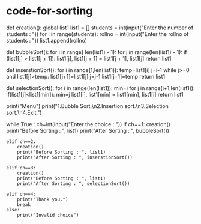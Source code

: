 # code-for-sorting

def creation():
    global list1
    list1 = []
    students = int(input("Enter the number of students : "))
    for i in range(students):
        rollno = int(input("Enter the rollno of students : "))
        list1.append(rollno)

def bubbleSort():
    for i in range( len(list1) - 1):
        for j in range(len(list1) - 1):
            if (list1[j] > list1[j + 1]):
                list1[j], list1[j + 1] = list1[j + 1], list1[j]
    return list1

def inserstionSort():
    for i in range(1,len(list1)):
        temp=list1[i]
        j=i-1
        while j>=0 and list1[j]>temp:
            list1[j+1]=list1[j]
            j=j-1
        list1[j+1]=temp
    return list1

def selectionSort():
    for i in range(len(list1)):
        min=i
        for j in range(i+1,len(list1)):
            if(list1[j]<list1[min]):
                min=j
        list1[i], list1[min] = list1[min], list1[i]
    return list1

print("Menu")
print("1.Bubble Sort.\n2.Insertion sort.\n3.Selection sort.\n4.Exit.")

while True :
    ch=int(input("Enter the choice : "))
    if ch==1:
        creation()
        print("Before Sorting : ", list1)
        print("After Sorting : ", bubbleSort())

    elif ch==2:
        creation()
        print("Before Sorting : ", list1)
        print("After Sorting : ", inserstionSort())

    elif ch==3:
        creation()
        print("Before Sorting : ", list1)
        print("After Sorting : ", selectionSort())

    elif ch==4:
        print("Thank you.")
        break
    else:
        print("Invalid choice")


